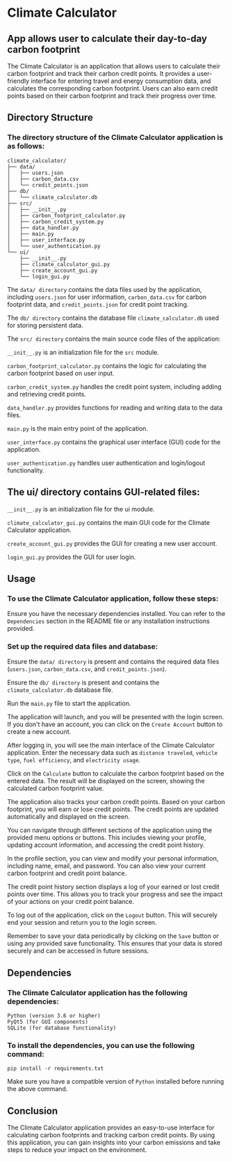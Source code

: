 # Climate Calculator
## App allows user to calculate their day-to-day carbon footprint

The Climate Calculator is an application that allows users to calculate their carbon footprint and track their carbon credit points. It provides a user-friendly interface for entering travel and energy consumption data, and calculates the corresponding carbon footprint. Users can also earn credit points based on their carbon footprint and track their progress over time.

## Directory Structure
### The directory structure of the Climate Calculator application is as follows:
```
climate_calculator/
├── data/
│   ├── users.json
│   ├── carbon_data.csv
│   └── credit_points.json
├── db/
│   └── climate_calculator.db
├── src/
│   ├── __init__.py
│   ├── carbon_footprint_calculator.py
│   ├── carbon_credit_system.py
│   ├── data_handler.py
│   ├── main.py
│   ├── user_interface.py
│   └── user_authentication.py
└── ui/
    ├── __init__.py
    ├── climate_calculator_gui.py
    ├── create_account_gui.py
    └── login_gui.py
 ```

The `data/ directory` contains the data files used by the application, including `users.json` for user information, `carbon_data.csv` for carbon footprint data, and `credit_points.json` for credit point tracking.

The `db/ directory` contains the database file `climate_calculator.db` used for storing persistent data.

The `src/ directory` contains the main source code files of the application:

`__init__.py` is an initialization file for the `src` module.

`carbon_footprint_calculator.py` contains the logic for calculating the carbon footprint based on user input.

`carbon_credit_system.py` handles the credit point system, including adding and retrieving credit points.

`data_handler.py` provides functions for reading and writing data to the data files.

`main.py` is the main entry point of the application.

`user_interface.py` contains the graphical user interface (GUI) code for the application.

`user_authentication.py` handles user authentication and login/logout functionality.

## The ui/ directory contains GUI-related files:

`__init__.py` is an initialization file for the ui module.

`climate_calculator_gui.py` contains the main GUI code for the Climate Calculator application.

`create_account_gui.py` provides the GUI for creating a new user account.

`login_gui.py` provides the GUI for user login.

## Usage
### To use the Climate Calculator application, follow these steps:

Ensure you have the necessary dependencies installed. You can refer to the `Dependencies` section in the README file or any installation instructions provided.

### Set up the required data files and database:

Ensure the `data/ directory` is present and contains the required data files (`users.json`, `carbon_data.csv`, and `credit_points.json`).

Ensure the `db/ directory` is present and contains the `climate_calculator.db` database file.

Run the `main.py` file to start the application.

The application will launch, and you will be presented with the login screen. If you don't have an account, you can click on the `Create Account` button to create a new account.

After logging in, you will see the main interface of the Climate Calculator application. Enter the necessary data such as `distance traveled`, `vehicle type`, `fuel efficiency`, and `electricity usage`.

Click on the `Calculate` button to calculate the carbon footprint based on the entered data. The result will be displayed on the screen, showing the calculated carbon footprint value.

The application also tracks your carbon credit points. Based on your carbon footprint, you will earn or lose credit points. The credit points are updated automatically and displayed on the screen.

You can navigate through different sections of the application using the provided menu options or buttons. This includes viewing your profile, updating account information, and accessing the credit point history.

In the profile section, you can view and modify your personal information, including name, email, and password. You can also view your current carbon footprint and credit point balance.

The credit point history section displays a log of your earned or lost credit points over time. This allows you to track your progress and see the impact of your actions on your credit point balance.

To log out of the application, click on the `Logout` button. This will securely end your session and return you to the login screen.

Remember to save your data periodically by clicking on the `Save` button or using any provided save functionality. This ensures that your data is stored securely and can be accessed in future sessions.

## Dependencies
### The Climate Calculator application has the following dependencies:
```
Python (version 3.6 or higher)
PyQt5 (for GUI components)
SQLite (for database functionality)
```
### To install the dependencies, you can use the following command:
```
pip install -r requirements.txt
```
Make sure you have a compatible version of `Python` installed before running the above command.

## Conclusion
The Climate Calculator application provides an easy-to-use interface for calculating carbon footprints and tracking carbon credit points. By using this application, you can gain insights into your carbon emissions and take steps to reduce your impact on the environment.
